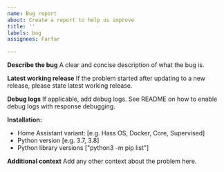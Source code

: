 ```yaml
---
name: Bug report
about: Create a report to help us improve
title: ''
labels: bug
assignees: Farfar

---
```


**Describe the bug**
A clear and concise description of what the bug is.

**Latest working release**
If the problem started after updating to a new release, please state latest working release.

**Debug logs**
If applicable, add debug logs. See README on how to enable debug logs with response debugging.

**Installation:**
 - Home Assistant variant: [e.g. Hass OS, Docker, Core, Supervised]
 - Python version [e.g. 3.7, 3.8]
 - Python library versions ["python3 -m pip list"]

**Additional context**
Add any other context about the problem here.
